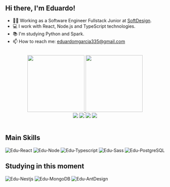 ## Hi there, I'm Eduardo!

- 👨‍💻 Working as a Software Engineer Fullstack Junior at <a href="https://softdesign.com.br/">SoftDesign</a>.
- 💻 I work with React, Node.js and TypeScript technologies.
- 📚 I'm studying Python and Spark.
- 📫 How to reach me: eduardomgarcia335@gmail.com

##

<div align="center">
  <a href="https://github.com/Edu-Garcia">
  <img height="180em" src="https://github-readme-stats.vercel.app/api?username=edu-garcia&show_icons=true&theme=transparent&layout=compact"/>
  <img height="180em" src="https://github-readme-stats.vercel.app/api/top-langs/?username=edu-garcia&theme=transparent&layout=compact"/>
  <div>
    <a href="https://www.linkedin.com/in/eduardomellogarcia/" target="_blank"><img src="https://img.shields.io/badge/-LinkedIn-%230077B5?style=for-the-badge&logo=linkedin&logoColor=white" target="_blank"></a> 
    <a href="https://www.instagram.com/duds.mg" target="_blank"><img src="https://img.shields.io/badge/-Instagram-%23E4405F?style=for-the-badge&logo=instagram&logoColor=white" target="_blank"></a>
    <a href="https://discordapp.com/users/683141289793028159" target="_blank"><img src="https://img.shields.io/badge/Discord-7289DA?style=for-the-badge&logo=discord&logoColor=white" target="_blank"></a> 
    <a href = "mailto:eduardomgarcia335@gmail.com"><img src="https://img.shields.io/badge/Gmail-D14836?style=for-the-badge&logo=gmail&logoColor=white" target="_blank"></a>
  </div>
</div>
 
<div style="display: inline_block"><br>
  <h2>Main Skills</h2>
  <img align="center" alt="Edu-React" src="https://img.shields.io/badge/-React-0D1117?style=for-the-badge&logo=react">
  <img align="center" alt="Edu-Node" src="https://img.shields.io/badge/-Node.js-0D1117?style=for-the-badge&logo=node.js">
  <img align="center" alt="Edu-Typescript" src="https://img.shields.io/badge/-Typescript-0D1117?style=for-the-badge&logo=typescript">
  <img align="center" alt="Edu-Sass" src="https://img.shields.io/badge/-Sass-0D1117?style=for-the-badge&logo=sass">
  <img align="center" alt="Edu-PostgreSQL" src="https://img.shields.io/badge/-PostgreSQL-0D1117?style=for-the-badge&logo=postgresql">
  <h2>Studying in this moment</h2>
  <img align="center" alt="Edu-Nestjs" src="https://img.shields.io/badge/-NestJS-0D1117?style=for-the-badge&logo=nestjs&logoColor=E0234E">
  <img align="center" alt="Edu-MongoDB" src="https://img.shields.io/badge/-MongoDB-0D1117?style=for-the-badge&logo=mongodb">
  <img align="center" alt="Edu-AntDesign" src="https://img.shields.io/badge/-Ant Design-0D1117?style=for-the-badge&logo=ant-design&logoColor=0f6dff">
<!-- Apenas Icones
  <img align="center" alt="Edu-React" height="30" width="40" src="https://raw.githubusercontent.com/devicons/devicon/master/icons/react/react-original.svg">
  <img align="center" alt="Edu-Node" height="30" width="40" src="https://raw.githubusercontent.com/devicons/devicon/master/icons/nodejs/nodejs-original.svg">
  <img align="center" alt="Edu-Js" height="30" width="40" src="https://raw.githubusercontent.com/devicons/devicon/master/icons/typescript/typescript-plain.svg">
  <img align="center" alt="Edu-HTML" height="30" width="40" src="https://raw.githubusercontent.com/devicons/devicon/master/icons/html5/html5-original.svg">
  <img align="center" alt="Edu-CSS" height="30" width="40" src="https://raw.githubusercontent.com/devicons/devicon/master/icons/css3/css3-original.svg">
 -->
<!--   <img align="right" alt="Edu-photo" height="180" width="180" style="border-radius:50px;" src="https://cdn.discordapp.com/attachments/760327083867373610/950750077289365554/YQ1KEw8qIXmlfdn_QJe-7bDFl6ow_1Lv8oDA6_lq1vbQgmRTtBeAilYiyl-GymdGhwmdId4dkm_kzm4dQuNTrHgdXC5K7BQZ-oo7Wcd1YOT8MABiOIAhFoqYIEfkqBqcTXlQ14bGtDkNuRQGqAFt88a3xcHcKp3xv2jORL39ad2S1HL3T73-lZG2TT1ekpeCqYuRBPw6a2xu3S2rq4gxVSD98w51B8Yh-IzzR1y0S_nemMLxe_LHuHt0U5UIeb5t5yemLEcG6rLcMtP4gVE385ePuC6SzaOX93r0pSgZUwGGxCJZgWuyEoqEugF5UHj6hKVDBVdecfkqEkBUMRWzUvn6_5tpXulysELkA5JezEMZc-CwXnZ9TSybL7XQDCMSAUSRfiacu8U00K3-il3uoySqhSTDcfoUhDWaqLsHR_vqAsGzsR7iq8HTuIpXMbTBxnxT8iuOlyQCQWP4A_1RoSZ3dRgGLld4IMS2V9FNa_-t3rOvNpEsDWu5cUQP.png"> -->
</div>
